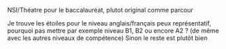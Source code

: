 NSI/Théatre pour le baccalauréat, plutot original comme parcour

Je trouve les étoiles pour le niveau anglais/français peux représentatif, pourquoi pas mettre par exemple niveau B1, B2 ou encore A2 ? (de même avec les autres niveaux de compétence)
Sinon le reste est plutôt bien

